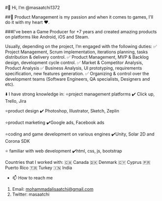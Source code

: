 #👋 Hi, I’m @masaatchi1372

##👀 Product Management is my passion and when it comes to games, I'll do it with my heart ❤️.

###I've been a Game Producer for +7 years and created amazing products on platforms like Android, iOS and Steam.

Usually, depending on the project, I’m engaged with the following duties:
✅ Project Management, Scrum implementation, iterations planning, tasks distribution & delivery control.
✅ Product Management, MVP & Backlog design, development cycle control.
✅ Market & Competitor Analysis, Product Analysis
✅ Business Analysis, UI prototyping, requirements specification, new features generation.
✅ Organizing & control over the development teams (Software Engineers, QA specialists, Designers and etc).

⬇️ I have strong knowledge in:
⭐️project management platforms
✔️ Click up, Trello, Jira

⭐️product design
✔️ Photoshop, Illustrator, Sketch, Zeplin

⭐️product marketing
✔️Google ads, Facebook ads

⭐️coding and game development on various engines
✔️Unity, Solar 2D and Corona SDK

⭐️ familiar with web development
✔️html, css, js, bootstrap


Countries that I worked with:
🇨🇦 Canada
🇩🇰 Denmark
🇨🇾 Cyprus
🇵🇷 Puerto Rico
🇹🇷 Turkey
🇮🇳 India

- 📫 How to reach me
1. Email: mohammadalisaatchi@gmail.com
2. Twitter: masaatchi

<!---
masaatchi1372/masaatchi1372 is a ✨ special ✨ repository because its `README.md` (this file) appears on your GitHub profile.
You can click the Preview link to take a look at your changes.
--->

